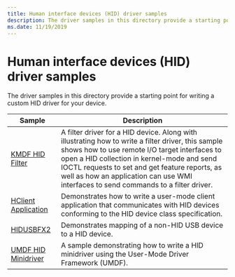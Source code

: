 ```yaml
---
title: Human interface devices (HID) driver samples
description: The driver samples in this directory provide a starting point for writing a custom HID driver for your device.
ms.date: 11/19/2019
---
```


# Human interface devices (HID) driver samples

The driver samples in this directory provide a starting point for writing a custom HID driver for your device.

| Sample | Description |
| --- | --- |
| [KMDF HID Filter](/samples/microsoft/windows-driver-samples/kmdf-filter-driver-for-a-hid-device) | A filter driver for a HID device. Along with illustrating how to write a filter driver, this sample shows how to use remote I/O target interfaces to open a HID collection in kernel-mode and send IOCTL requests to set and get feature reports, as well as how an application can use WMI interfaces to send commands to a filter driver. |
| [HClient Application](/samples/microsoft/windows-driver-samples/hclient-sample-application) | Demonstrates how to write a user-mode client application that communicates with HID devices conforming to the HID device class specification. |
| [HIDUSBFX2](/samples/microsoft/windows-driver-samples/hidusbfx2-sample-driver) | Demonstrates mapping of a non-HID USB device to a HID device. |
| [UMDF HID Minidriver](/samples/microsoft/windows-driver-samples/hid-minidriver-sample-umdf-version-2) | A sample demonstrating how to write a HID minidriver using the User-Mode Driver Framework (UMDF).
